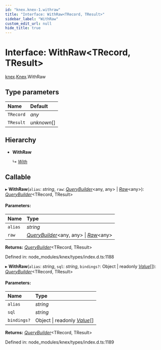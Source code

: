 ```yaml
---
id: "knex.knex-1.withraw"
title: "Interface: WithRaw<TRecord, TResult>"
sidebar_label: "WithRaw"
custom_edit_url: null
hide_title: true
---
```


# Interface: WithRaw<TRecord, TResult\>

[knex](../modules/knex.md).[Knex](../modules/knex.knex-1.md).WithRaw

## Type parameters

Name | Default |
:------ | :------ |
`TRecord` | *any* |
`TResult` | *unknown*[] |

## Hierarchy

* **WithRaw**

  ↳ [*With*](knex.knex-1.with.md)

## Callable

▸ **WithRaw**(`alias`: *string*, `raw`: [*QueryBuilder*](../classes/knex.knex-1.querybuilder.md)<any, any\> \| [*Raw*](knex.knex-1.raw.md)<any\>): [*QueryBuilder*](../classes/knex.knex-1.querybuilder.md)<TRecord, TResult\>

#### Parameters:

Name | Type |
:------ | :------ |
`alias` | *string* |
`raw` | [*QueryBuilder*](../classes/knex.knex-1.querybuilder.md)<any, any\> \| [*Raw*](knex.knex-1.raw.md)<any\> |

**Returns:** [*QueryBuilder*](../classes/knex.knex-1.querybuilder.md)<TRecord, TResult\>

Defined in: node_modules/knex/types/index.d.ts:1188

▸ **WithRaw**(`alias`: *string*, `sql`: *string*, `bindings?`: Object \| readonly [*Value*](../modules/knex.knex-1.md#value)[]): [*QueryBuilder*](../classes/knex.knex-1.querybuilder.md)<TRecord, TResult\>

#### Parameters:

Name | Type |
:------ | :------ |
`alias` | *string* |
`sql` | *string* |
`bindings?` | Object \| readonly [*Value*](../modules/knex.knex-1.md#value)[] |

**Returns:** [*QueryBuilder*](../classes/knex.knex-1.querybuilder.md)<TRecord, TResult\>

Defined in: node_modules/knex/types/index.d.ts:1189
